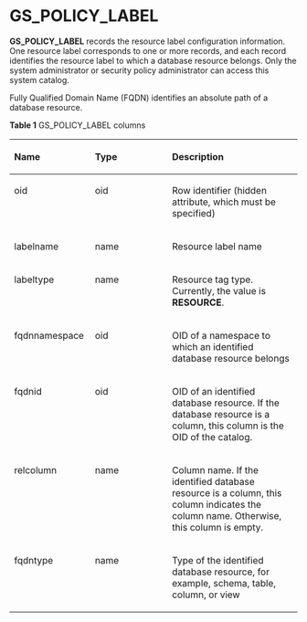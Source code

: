 # GS\_POLICY\_LABEL<a name="EN-US_TOPIC_0306525315"></a>

**GS\_POLICY\_LABEL**  records the resource label configuration information. One resource label corresponds to one or more records, and each record identifies the resource label to which a database resource belongs. Only the system administrator or security policy administrator can access this system catalog.

Fully Qualified Domain Name \(FQDN\) identifies an absolute path of a database resource.

**Table  1**  GS\_POLICY\_LABEL columns

<a name="table845914245212"></a>
<table><thead align="left"><tr id="row15459154216524"><th class="cellrowborder" valign="top" width="28.072807280728075%" id="mcps1.2.4.1.1"><p id="p13460942125210"><a name="p13460942125210"></a><a name="p13460942125210"></a>Name</p>
</th>
<th class="cellrowborder" valign="top" width="26.772677267726774%" id="mcps1.2.4.1.2"><p id="p174601425522"><a name="p174601425522"></a><a name="p174601425522"></a>Type</p>
</th>
<th class="cellrowborder" valign="top" width="45.15451545154516%" id="mcps1.2.4.1.3"><p id="p10460114218529"><a name="p10460114218529"></a><a name="p10460114218529"></a>Description</p>
</th>
</tr>
</thead>
<tbody><tr id="row1637335161513"><td class="cellrowborder" valign="top" width="28.072807280728075%" headers="mcps1.2.4.1.1 "><p id="p237315516153"><a name="p237315516153"></a><a name="p237315516153"></a>oid</p>
</td>
<td class="cellrowborder" valign="top" width="26.772677267726774%" headers="mcps1.2.4.1.2 "><p id="p163731551191515"><a name="p163731551191515"></a><a name="p163731551191515"></a>oid</p>
</td>
<td class="cellrowborder" valign="top" width="45.15451545154516%" headers="mcps1.2.4.1.3 "><p id="p17373105191516"><a name="p17373105191516"></a><a name="p17373105191516"></a>Row identifier (hidden attribute, which must be specified)</p>
</td>
</tr>
<tr id="row1146094213529"><td class="cellrowborder" valign="top" width="28.072807280728075%" headers="mcps1.2.4.1.1 "><p id="p497463145916"><a name="p497463145916"></a><a name="p497463145916"></a>labelname</p>
</td>
<td class="cellrowborder" valign="top" width="26.772677267726774%" headers="mcps1.2.4.1.2 "><p id="p1187332611532"><a name="p1187332611532"></a><a name="p1187332611532"></a>name</p>
</td>
<td class="cellrowborder" valign="top" width="45.15451545154516%" headers="mcps1.2.4.1.3 "><p id="p6481690534"><a name="p6481690534"></a><a name="p6481690534"></a>Resource label name</p>
</td>
</tr>
<tr id="row10460542185211"><td class="cellrowborder" valign="top" width="28.072807280728075%" headers="mcps1.2.4.1.1 "><p id="p426131210591"><a name="p426131210591"></a><a name="p426131210591"></a>labeltype</p>
</td>
<td class="cellrowborder" valign="top" width="26.772677267726774%" headers="mcps1.2.4.1.2 "><p id="p10187125355311"><a name="p10187125355311"></a><a name="p10187125355311"></a>name</p>
</td>
<td class="cellrowborder" valign="top" width="45.15451545154516%" headers="mcps1.2.4.1.3 "><p id="p7160121618462"><a name="p7160121618462"></a><a name="p7160121618462"></a>Resource tag type. Currently, the value is <strong id="b1959954616124"><a name="b1959954616124"></a><a name="b1959954616124"></a>RESOURCE</strong>.</p>
</td>
</tr>
<tr id="row22511356153413"><td class="cellrowborder" valign="top" width="28.072807280728075%" headers="mcps1.2.4.1.1 "><p id="p164556169595"><a name="p164556169595"></a><a name="p164556169595"></a>fqdnnamespace</p>
</td>
<td class="cellrowborder" valign="top" width="26.772677267726774%" headers="mcps1.2.4.1.2 "><p id="p2251185683420"><a name="p2251185683420"></a><a name="p2251185683420"></a>oid</p>
</td>
<td class="cellrowborder" valign="top" width="45.15451545154516%" headers="mcps1.2.4.1.3 "><p id="p725145693419"><a name="p725145693419"></a><a name="p725145693419"></a>OID of a namespace to which an identified database resource belongs</p>
</td>
</tr>
<tr id="row9460154275216"><td class="cellrowborder" valign="top" width="28.072807280728075%" headers="mcps1.2.4.1.1 "><p id="p913332025910"><a name="p913332025910"></a><a name="p913332025910"></a>fqdnid</p>
</td>
<td class="cellrowborder" valign="top" width="26.772677267726774%" headers="mcps1.2.4.1.2 "><p id="p7634152411481"><a name="p7634152411481"></a><a name="p7634152411481"></a>oid</p>
</td>
<td class="cellrowborder" valign="top" width="45.15451545154516%" headers="mcps1.2.4.1.3 "><p id="p647119105316"><a name="p647119105316"></a><a name="p647119105316"></a>OID of an identified database resource. If the database resource is a column, this column is the OID of the catalog.</p>
</td>
</tr>
<tr id="row12460842185215"><td class="cellrowborder" valign="top" width="28.072807280728075%" headers="mcps1.2.4.1.1 "><p id="p1313242455915"><a name="p1313242455915"></a><a name="p1313242455915"></a>relcolumn</p>
</td>
<td class="cellrowborder" valign="top" width="26.772677267726774%" headers="mcps1.2.4.1.2 "><p id="p146919995319"><a name="p146919995319"></a><a name="p146919995319"></a>name</p>
</td>
<td class="cellrowborder" valign="top" width="45.15451545154516%" headers="mcps1.2.4.1.3 "><p id="p112181314549"><a name="p112181314549"></a><a name="p112181314549"></a>Column name. If the identified database resource is a column, this column indicates the column name. Otherwise, this column is empty.</p>
</td>
</tr>
<tr id="row22717277591"><td class="cellrowborder" valign="top" width="28.072807280728075%" headers="mcps1.2.4.1.1 "><p id="p498882917591"><a name="p498882917591"></a><a name="p498882917591"></a>fqdntype</p>
</td>
<td class="cellrowborder" valign="top" width="26.772677267726774%" headers="mcps1.2.4.1.2 "><p id="p4288271597"><a name="p4288271597"></a><a name="p4288271597"></a>name</p>
</td>
<td class="cellrowborder" valign="top" width="45.15451545154516%" headers="mcps1.2.4.1.3 "><p id="p0281327145911"><a name="p0281327145911"></a><a name="p0281327145911"></a>Type of the identified database resource, for example, schema, table, column, or view</p>
</td>
</tr>
</tbody>
</table>


